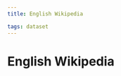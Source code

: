```yaml
---
title: English Wikipedia

tags: dataset 
---
```


# English Wikipedia


































